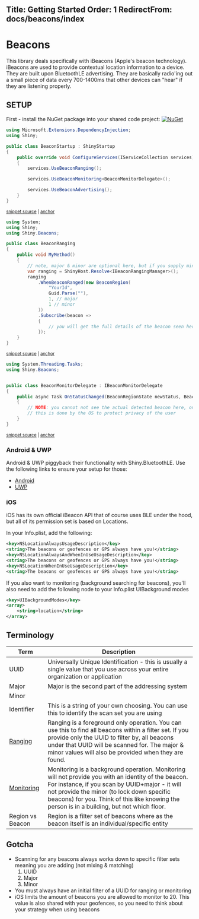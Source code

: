 Title: Getting Started
Order: 1
RedirectFrom: docs/beacons/index
---

# Beacons

This library deals specifically with iBeacons (Apple's beacon technology).  iBeacons are used to provide contextual location information to a device.  They are built upon BluetoothLE advertising.  They are basically radio'ing out a small piece of data every 700-1400ms that other devices can "hear" if they are listening properly. 

## SETUP

First - install the NuGet package into your shared code project: [![NuGet](https://img.shields.io/nuget/v/Shiny.Beacons.svg?maxAge=2592000)](https://www.nuget.org/packages/Shiny.Beacons/)

<!-- snippet: BeaconStartup.cs -->
<a id='snippet-BeaconStartup.cs'></a>
```cs
using Microsoft.Extensions.DependencyInjection;
using Shiny;

public class BeaconStartup : ShinyStartup
{
    public override void ConfigureServices(IServiceCollection services)
    {
        services.UseBeaconRanging();

        services.UseBeaconMonitoring<BeaconMonitorDelegate>();

        services.UseBeaconAdvertising();
    }
}
```
<sup><a href='/src/Snippets/BeaconStartup.cs#L1-L14' title='File snippet `BeaconStartup.cs` was extracted from'>snippet source</a> | <a href='#snippet-BeaconStartup.cs' title='Navigate to start of snippet `BeaconStartup.cs`'>anchor</a></sup>
<!-- endSnippet -->

<!-- snippet: BeaconRanging.cs -->
<a id='snippet-BeaconRanging.cs'></a>
```cs
using System;
using Shiny;
using Shiny.Beacons;

public class BeaconRanging
{
    public void MyMethod()
    {
        // note, major & minor are optional here, but if you supply minor, you must supply major
        var ranging = ShinyHost.Resolve<IBeaconRangingManager>();
        ranging
            .WhenBeaconRanged(new BeaconRegion(
                "YourId",
                Guid.Parse(""),
                1, // major
                1 // minor
            ))
            .Subscribe(beacon =>
            {
                // you will get the full details of the beacon seen heree
            });
    }
}

```
<sup><a href='/src/Snippets/BeaconRanging.cs#L1-L24' title='File snippet `BeaconRanging.cs` was extracted from'>snippet source</a> | <a href='#snippet-BeaconRanging.cs' title='Navigate to start of snippet `BeaconRanging.cs`'>anchor</a></sup>
<!-- endSnippet -->

<!-- snippet: BeaconMonitorDelegate.cs -->
<a id='snippet-BeaconMonitorDelegate.cs'></a>
```cs
using System.Threading.Tasks;
using Shiny.Beacons;


public class BeaconMonitorDelegate : IBeaconMonitorDelegate
{
    public async Task OnStatusChanged(BeaconRegionState newStatus, BeaconRegion region)
    {
        // NOTE: you cannot not see the actual detected beacon here, only the region that was crossed
        // this is done by the OS to protect privacy of the user
    }
}
```
<sup><a href='/src/Snippets/BeaconMonitorDelegate.cs#L1-L12' title='File snippet `BeaconMonitorDelegate.cs` was extracted from'>snippet source</a> | <a href='#snippet-BeaconMonitorDelegate.cs' title='Navigate to start of snippet `BeaconMonitorDelegate.cs`'>anchor</a></sup>
<!-- endSnippet -->

### Android & UWP
Android & UWP piggyback their functionality with Shiny.BluetoothLE.  Use the following links to ensure your setup for those:
* [Android](/docs/ble/platforms/android)
* [UWP](/docs/ble/platforms/uwp)

### iOS

iOS has its own official iBeacon API that of course uses BLE under the hood, but all of its permission set is based on Locations.  

In your Info.plist, add the following:

```xml
<key>NSLocationAlwaysUsageDescription</key>
<string>The beacons or geofences or GPS always have you!</string>
<key>NSLocationAlwaysAndWhenInUseUsageDescription</key>
<string>The beacons or geofences or GPS always have you!</string>
<key>NSLocationWhenInUseUsageDescription</key>
<string>The beacons or geofences or GPS always have you!</string>
```

If you also want to monitoring (background searching for beacons), you'll also need to add the following node to your Info.plist UIBackground modes

```xml
<key>UIBackgroundModes</key>
<array>
    <string>location</string>
</array>
```

## Terminology
|Term|Description|
|----|-----------|
|UUID|Universally Unique Identification - this is usually a single value that you use across your entire organization or application
|Major|Major is the second part of the addressing system
|Minor|
|Identifier|This is a string of your own choosing.  You can use this to identify the scan set you are using
|[Ranging](ranging)|Ranging is a foreground only operation.  You can use this to find all beacons within a filter set.  If you provide only the UUID to filter by, all beacons under that UUID will be scanned for.  The major & minor values will also be provided when they are found.
|[Monitoring](monitoring)|Monitoring is a background operation.  Monitoring will not provide you with an identity of the beacon.  For instance, if you scan by UUID+major - it will not provide the minor (to lock down specific beacons) for you.  Think of this like knowing the person is in a building, but not which floor.
|Region vs Beacon|Region is a filter set of beacons where as the beacon itself is an individual/specific entity

## Gotcha
* Scanning for any beacons always works down to specific filter sets meaning you are adding (not mixing & matching)
    1. UUID
    2. Major
    3. Minor
* You must always have an initial filter of a UUID for ranging or monitoring
* iOS limits the amount of beacons you are allowed to monitor to 20.  This value is also shared with your geofences, so you need to think about your strategy when using beacons
